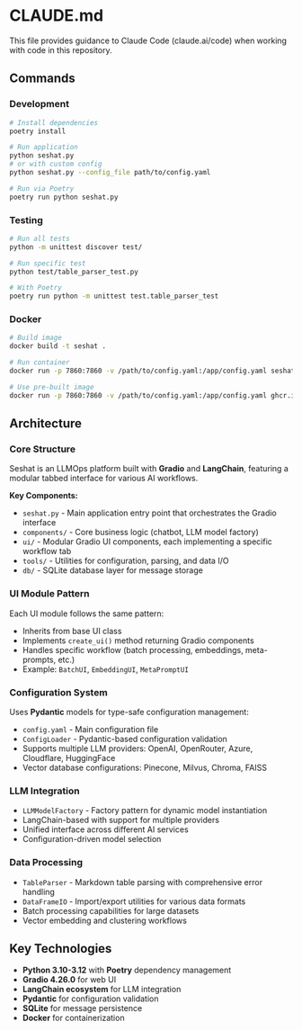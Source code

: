 # CLAUDE.md

This file provides guidance to Claude Code (claude.ai/code) when working with code in this repository.

## Commands

### Development
```bash
# Install dependencies
poetry install

# Run application
python seshat.py
# or with custom config
python seshat.py --config_file path/to/config.yaml

# Run via Poetry
poetry run python seshat.py
```

### Testing
```bash
# Run all tests
python -m unittest discover test/

# Run specific test
python test/table_parser_test.py

# With Poetry
poetry run python -m unittest test.table_parser_test
```

### Docker
```bash
# Build image
docker build -t seshat .

# Run container
docker run -p 7860:7860 -v /path/to/config.yaml:/app/config.yaml seshat

# Use pre-built image
docker run -p 7860:7860 -v /path/to/config.yaml:/app/config.yaml ghcr.io/yaleh/seshat:main
```

## Architecture

### Core Structure
Seshat is an LLMOps platform built with **Gradio** and **LangChain**, featuring a modular tabbed interface for various AI workflows.

**Key Components:**
- `seshat.py` - Main application entry point that orchestrates the Gradio interface
- `components/` - Core business logic (chatbot, LLM model factory)
- `ui/` - Modular Gradio UI components, each implementing a specific workflow tab
- `tools/` - Utilities for configuration, parsing, and data I/O
- `db/` - SQLite database layer for message storage

### UI Module Pattern
Each UI module follows the same pattern:
- Inherits from base UI class
- Implements `create_ui()` method returning Gradio components
- Handles specific workflow (batch processing, embeddings, meta-prompts, etc.)
- Example: `BatchUI`, `EmbeddingUI`, `MetaPromptUI`

### Configuration System
Uses **Pydantic** models for type-safe configuration management:
- `config.yaml` - Main configuration file
- `ConfigLoader` - Pydantic-based configuration validation
- Supports multiple LLM providers: OpenAI, OpenRouter, Azure, Cloudflare, HuggingFace
- Vector database configurations: Pinecone, Milvus, Chroma, FAISS

### LLM Integration
- `LLMModelFactory` - Factory pattern for dynamic model instantiation
- LangChain-based with support for multiple providers
- Unified interface across different AI services
- Configuration-driven model selection

### Data Processing
- `TableParser` - Markdown table parsing with comprehensive error handling
- `DataFrameIO` - Import/export utilities for various data formats
- Batch processing capabilities for large datasets
- Vector embedding and clustering workflows

## Key Technologies
- **Python 3.10-3.12** with **Poetry** dependency management
- **Gradio 4.26.0** for web UI
- **LangChain ecosystem** for LLM integration
- **Pydantic** for configuration validation
- **SQLite** for message persistence
- **Docker** for containerization